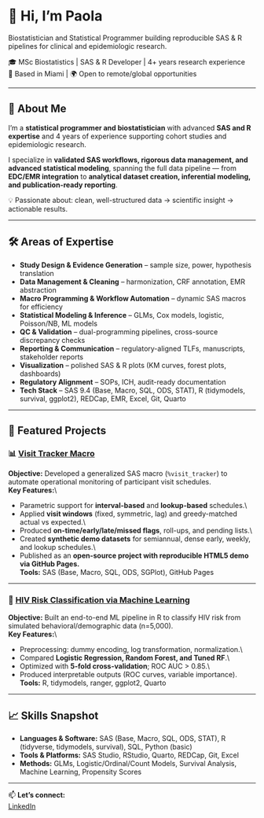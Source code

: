 # 👋 Hi, I’m Paola

Biostatistician and Statistical Programmer building reproducible SAS & R pipelines for clinical and epidemiologic research.

🎓 MSc Biostatistics \| SAS & R Developer \| 4+ years research experience\
📍 Based in Miami \| 🌍 Open to remote/global opportunities

------------------------------------------------------------------------

## 📌 About Me

I’m a **statistical programmer and biostatistician** with advanced **SAS and R expertise** and 4 years of experience supporting cohort studies and epidemiologic research.

I specialize in **validated SAS workflows, rigorous data management, and advanced statistical modeling**, spanning the full data pipeline — from **EDC/EMR integration** to **analytical dataset creation, inferential modeling, and publication-ready reporting**.

💡 Passionate about: clean, well-structured data → scientific insight → actionable results.

------------------------------------------------------------------------

## 🛠️ Areas of Expertise

-   **Study Design & Evidence Generation** – sample size, power, hypothesis translation
-   **Data Management & Cleaning** – harmonization, CRF annotation, EMR abstraction
-   **Macro Programming & Workflow Automation** – dynamic SAS macros for efficiency
-   **Statistical Modeling & Inference** – GLMs, Cox models, logistic, Poisson/NB, ML models
-   **QC & Validation** – dual-programming pipelines, cross-source discrepancy checks
-   **Reporting & Communication** – regulatory-aligned TLFs, manuscripts, stakeholder reports
-   **Visualization** – polished SAS & R plots (KM curves, forest plots, dashboards)
-   **Regulatory Alignment** – SOPs, ICH, audit-ready documentation
-   **Tech Stack** – SAS 9.4 (Base, Macro, SQL, ODS, STAT), R (tidymodels, survival, ggplot2), REDCap, EMR, Excel, Git, Quarto

------------------------------------------------------------------------

## 📂 Featured Projects

### 📊 [Visit Tracker Macro](https://github.com/paolabeato/visit-tracker)

**Objective:** Developed a generalized SAS macro (`%visit_tracker`) to automate operational monitoring of participant visit schedules.\
**Key Features:**\
- Parametric support for **interval-based** and **lookup-based** schedules.\
- Applied **visit windows** (fixed, symmetric, lag) and greedy-matched actual vs expected.\
- Produced **on-time/early/late/missed flags**, roll-ups, and pending lists.\
- Created **synthetic demo datasets** for semiannual, dense early, weekly, and lookup schedules.\
- Published as an **open-source project with reproducible HTML5 demo via GitHub Pages.**\
**Tools:** SAS (Base, Macro, SQL, ODS, SGPlot), GitHub Pages

------------------------------------------------------------------------

### 🧪 [HIV Risk Classification via Machine Learning](https://github.com/paolabeato/hivrisk-classifier)

**Objective:** Built an end-to-end ML pipeline in R to classify HIV risk from simulated behavioral/demographic data (n=5,000).\
**Key Features:**\
- Preprocessing: dummy encoding, log transformation, normalization.\
- Compared **Logistic Regression, Random Forest, and Tuned RF**.\
- Optimized with **5-fold cross-validation**; ROC AUC \> 0.85.\
- Produced interpretable outputs (ROC curves, variable importance).\
**Tools:** R, tidymodels, ranger, ggplot2, Quarto

------------------------------------------------------------------------

## 📈 Skills Snapshot

-   **Languages & Software:** SAS (Base, Macro, SQL, ODS, STAT), R (tidyverse, tidymodels, survival), SQL, Python (basic)
-   **Tools & Platforms:** SAS Studio, RStudio, Quarto, REDCap, Git, Excel
-   **Methods:** GLMs, Logistic/Ordinal/Count Models, Survival Analysis, Machine Learning, Propensity Scores

------------------------------------------------------------------------

📫 **Let’s connect:**\
[LinkedIn](https://www.linkedin.com/in/paolabeatofernandez)

